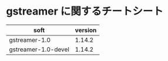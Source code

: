 # gstreamer に関するチートシート

| soft                | version |
| ------------------- | ------- |
| gstreamer-1.0       | 1.14.2  |
| gstreamer-1.0-devel | 1.14.2  |
